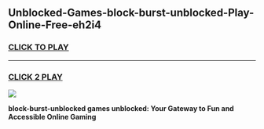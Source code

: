 
## Unblocked-Games-block-burst-unblocked-Play-Online-Free-eh2i4
<h3>
<a href="https://premium76.site?title=block-burst-unblocked&ref=26A">CLICK TO PLAY</a></h3>
<hr>

<h3>
<a href="https://premium76.site?title=block-burst-unblocked&ref=26A">CLICK 2 PLAY</a>
  
</h3>

<a href="https://premium76.site?title=block-burst-unblocked&ref=26A"><img src="https://clearcache.store/games.png"></a>


**block-burst-unblocked games unblocked: Your Gateway to Fun and Accessible Online Gaming**
